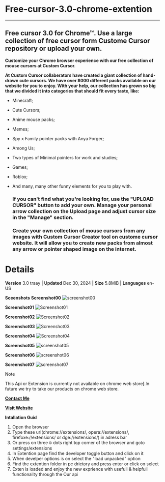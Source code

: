 # Free-cursor-3.0-chrome-extention

<hr>

## Free cursor 3.0 for Chrome™. Use a large collection of free cursor form Custome Cursor repository or upload your own.

**Customize your Chrome browser experience with our free collection of mouse cursors at Custom Cursor.**

**At Custom Cursor collaberators have created a giant collection of hand-drawn cute cursors. We have over 8000 different packs available on our website for you to enjoy. With your help, our collection has grown so big that we divided it into categories that should fit every taste, like:**

- Minecraft;
- Cute Cursors;
- Anime mouse packs;
- Memes;
- Spy x Family pointer packs with Anya Forger;
- Among Us;
- Two types of Minimal pointers for work and studies;
- Games;
- Roblox;
- And many, many other funny elements for you to play with.

  ### If you can't find what you're looking for, use the "UPLOAD CURSOR" button to add your own. Manage your personal arrow collection on the Upload page and adjust cursor size in the "Manage" section.
  
  ### Create your own collection of mouse cursors from any images with Custom Cursor Creator tool on custome cursor website. It will allow you to create new packs from almost any arrow or pointer shaped image on the internet.

# Details

**Version** 3.0 traay | **Updated**  Dec 30, 2024 | **Size**   5.8MiB  | **Languages**  en-US

**Sceenshots**
**Screenshot00**
![screenshot00](https://github.com/user-attachments/assets/45fc7bea-53ab-430f-9425-946c8496e73e)

**Screenshot01**
![Screenshot01](https://github.com/user-attachments/assets/26fb973b-c374-46a1-9f63-1618644124d6)

**Screenshot02**
![Screenshot02](https://github.com/user-attachments/assets/98ffefbb-98b5-45e2-a019-037933c41e8e)

**Screenshot03**
![Screenshot03](https://github.com/user-attachments/assets/ec4a2a53-acdb-497b-83cd-873139e75b42)

**Screenshot04**
![Screenshot04](https://github.com/user-attachments/assets/126e4415-09d8-436d-85f3-2d88f648c11c)

**Screenshot05**
![screenshot05](https://github.com/user-attachments/assets/4af27479-1201-426c-96ce-7686b0f3ac3a)

**Screenshot06**
![screenshot06](https://github.com/user-attachments/assets/9f734a13-3e5f-4eff-981e-f6c1724c1139)

**Screenshot07**
![screenshot07](https://github.com/user-attachments/assets/69997fa3-62a7-4321-89a8-af9e22e6cea8)


  > [!NOTE]
> This Api or Extension is currently not available on chrome web store].In future we try to take our products on chrome web store.

**[Contact Me](rm4814691@gmail.com)**

**[Visit Website](microresearchcorpration.free.nf)** 

**Intallation Guid**
1. Open the browser 
2. Type these url(chrome://extensions/, opera://extensions/, firefoxe://extensions/ or dge://extensions/) in adress bar
3. Or press on three  🕃 dots right top corner of the browser and goto settings/extensions
4. In Extention page find the developer toggle button and click on it
5. When develper options is on select the "load unpacked" option 
6. Find the extention folder in pc drictory and press enter or click on select 
7. Exten is loaded and enjoy the new exprience with usefull & heipfull functionality through the Our api
